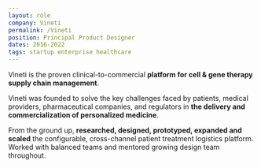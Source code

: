 ```yaml
---
layout: role
company: Vineti
permalink: /Vineti
position: Principal Product Designer
dates: 2016-2022
tags: startup enterprise healthcare
---
```


Vineti is the proven clinical-to-commercial **platform for cell & gene therapy supply chain management**.

Vineti was founded to solve the key challenges faced by patients, medical providers, pharmaceutical companies, and regulators in **the delivery and commercialization of personalized medicine**.

From the ground up, **researched, designed, prototyped, expanded and scaled** the configurable, cross-channel patient treatment logistics platform. Worked with balanced teams and mentored growing design team throughout.